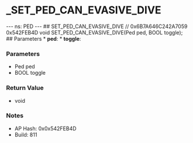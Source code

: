 # _SET_PED_CAN_EVASIVE_DIVE

--- ns: PED --- ## SET_PED_CAN_EVASIVE_DIVE  // 0x6B7A646C242A7059 0x542FEB4D void SET_PED_CAN_EVASIVE_DIVE(Ped ped, BOOL toggle);   ## Parameters * **ped**: * **toggle**:

### Parameters
* Ped ped
* BOOL toggle

### Return Value
* void

### Notes
* AP Hash: 0x0x542FEB4D
* Build: 811

